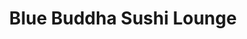 ---
layout: place
title: "Blue Buddha Sushi Lounge"
permalink: /montana/big-sky/blue-buddha-sushi-lounge.html
stateAbbr: MT
stateName: Montana
cityName: Big Sky
seo:
  name: "Blue Buddha Sushi Lounge"
  type: Restaurant
  links: http://bigskybluebuddha.com/
description: "Blue Buddha Sushi Lounge serves delicious sushi in Big Sky, Montana. Try fresh Japanese dishes for a great dining experience. Available for takeout, and dinner."
place_id: ChIJ9xyts6sRUFMRhTfUrkmAZHM
photos:
  - name: >-
      places/ChIJ9xyts6sRUFMRhTfUrkmAZHM/photos/AeeoHcKKGmV1zRzAyzx-s4Buz-I28TBJ_DcvfIuhJi_EASis5Hk7LlPfJ6VjDUTKaXq0yLfwLnTyWXPNiuzeSR0kliekBeS2idE1tmqZk0XVpYZckCIZx0BW-a13L0wie4toNe_lxxQReLplI7KVPnQqTiRve1z4p9BLU6CZ8QWMGqUj5k82OO_jBlsscv2RoOAK1lVKvvheYLojQ_ibGakMMq2-13px69_LkUyfYRQaVRGyJjOUaUbDoWiy0Htj8FhT5DxUmeO51kI7_SrbA1kaOX_uXH-GimdM_qEq54c9j0Ofqg
    widthPx: 4608
    heightPx: 2592
    authorAttributions:
      - displayName: Blue Buddha Sushi Lounge
        uri: https://maps.google.com/maps/contrib/110515752209506682406
        photoUri: >-
          https://lh3.googleusercontent.com/a-/ALV-UjX9nMQ1Dh1hycrdJjRPRwR9-WZZqqIuT2ADwtCD08uNjFF-5TM=s100-p-k-no-mo
    flagContentUri: >-
      https://www.google.com/local/imagery/report/?cb_client=maps_api_places.places_api&image_key=!1e10!2sAF1QipM1aNgZAmmgSVKXELL2FQgTaL3QCJX9Jq6BceIl&hl=en-US
    googleMapsUri: >-
      https://www.google.com/maps/place//data=!3m4!1e2!3m2!1sAF1QipM1aNgZAmmgSVKXELL2FQgTaL3QCJX9Jq6BceIl!2e10!4m2!3m1!1s0x535011abb3ad1cf7:0x73648049aed43785
  - name: >-
      places/ChIJ9xyts6sRUFMRhTfUrkmAZHM/photos/AeeoHcKEfFVOsU3lWhBLKIV2FAc8T9MkqSFVJXZaBrLi1G7pAdmTKuS5UG8Tugn_SWVZM3aaN2OzN4zZ1d4WZZtPA51FlRrBJJ0XGVku9TAMTp17Ubr0ZHo5JgZGoi_EaRIfUX8FxSjUSc8XsGNmojl3eL3-3fVqXilrR_ILjf1M93--YSrrwFu40EvVeaYBp2TECbLhVisgb8kH1v1L9kX7tXeJi9lDESbyX9BMRPrAR9xISlRH39qih7aCo1V90qJW9slxUDYmffgkvdr0laTlow1NY_ZYJf_cZc4F9_Y9vx0fmw
    widthPx: 2560
    heightPx: 1707
    authorAttributions:
      - displayName: Blue Buddha Sushi Lounge
        uri: https://maps.google.com/maps/contrib/110515752209506682406
        photoUri: >-
          https://lh3.googleusercontent.com/a-/ALV-UjX9nMQ1Dh1hycrdJjRPRwR9-WZZqqIuT2ADwtCD08uNjFF-5TM=s100-p-k-no-mo
    flagContentUri: >-
      https://www.google.com/local/imagery/report/?cb_client=maps_api_places.places_api&image_key=!1e10!2sAF1QipNXBHUgRm5PCLLXsteMyGFwY0uJE0JriGpNLWSY&hl=en-US
    googleMapsUri: >-
      https://www.google.com/maps/place//data=!3m4!1e2!3m2!1sAF1QipNXBHUgRm5PCLLXsteMyGFwY0uJE0JriGpNLWSY!2e10!4m2!3m1!1s0x535011abb3ad1cf7:0x73648049aed43785
  - name: >-
      places/ChIJ9xyts6sRUFMRhTfUrkmAZHM/photos/AeeoHcLQJTHIo0yBrWeFsLClyknLAVaDJpmtnf8dhDfi8gzlIYu-eSXFs_2pdNad_qF3yn7p-fR7olceh-BwPUbnVfkBApE3wsLLtNjKcU42aeIg8I-QCelSwX_OTVwLpl0Mbsc5AEfJDO5cgFi7o26E2oIzY6HxM6LxANSiiFSczT94rBlYYCtcl7QLrLE0O_GsB3UNB7R6DpC9gF1jUi5M3ImUDNIVWmlcmkUViknL7bUwJ66Swq1Jl1w2PrFwAR8syq93mi4uUwzp8nYfw8WVSbiQ_-D7lcw1eVoUOt4g-zK2H7bWMJzIYLNceV5PfPl2-UpzVhMJfUNOVmlKOfEwZeF2FqNHgGvCc0rxCI9L8ZZaRR0top-OZvpMl1R8fhv3Gj7LFbwlotlEGCMqbJnuHMzMCbm3hKKtPEJ-hAN6WsQCCf7e
    widthPx: 1290
    heightPx: 1050
    authorAttributions:
      - displayName: S Satterlee
        uri: https://maps.google.com/maps/contrib/104444542017800685668
        photoUri: >-
          https://lh3.googleusercontent.com/a-/ALV-UjWJOpn5CAJrfNiFuqp0I9K3NlT89WGuCuXE6PSjwzJbil3Ow2A=s100-p-k-no-mo
    flagContentUri: >-
      https://www.google.com/local/imagery/report/?cb_client=maps_api_places.places_api&image_key=!1e10!2sCIHM0ogKEICAgIDPh4mu1wE&hl=en-US
    googleMapsUri: >-
      https://www.google.com/maps/place//data=!3m4!1e2!3m2!1sCIHM0ogKEICAgIDPh4mu1wE!2e10!4m2!3m1!1s0x535011abb3ad1cf7:0x73648049aed43785
  - name: >-
      places/ChIJ9xyts6sRUFMRhTfUrkmAZHM/photos/AeeoHcKkONZHf1yGnVTTk9XgOozuSAjwOW9diKu16jaz9up5vB9Gs-BUjycNz0fjfMN68jF1o6GghvZX0AJ0NAHqV7xFP-nRyWiOrk6Uj0fTbgqOOPFeCjVmmD1t31WUzj6nJOmYQzakXQdP1Ltq7rwYvGXW9TXehqkAihKKtxsqtEN5A8LZ0lCjqKeJpFq_VbIa_9ZgeGTa3Wft4s478CZVonriG9sHduExFLllV6Ya3hFI0NWulYfQkh7BDVCc363OeOX7RY_VNT4xCt0OvFr_ETg_E3X3Pz3k4vH7ymPfbX_nQ9odfZEVe_k36l-7gZoMQvW35KcFeB0wHsvoOz6Wi2R1_JoiGiaGQxiQaoGY5-uXeyfp4H1qfPu6J8vPNsyMhJT0NUlp-8lLOxWM1X228E91EA4-F8Ao6W84MAvLEVjX7A
    widthPx: 4032
    heightPx: 3024
    authorAttributions:
      - displayName: Twist Thompson
        uri: https://maps.google.com/maps/contrib/110362345898156591513
        photoUri: >-
          https://lh3.googleusercontent.com/a-/ALV-UjVz1zp8SJzOV7vOISUKbwrHi9_OrKFV1shVN31nnK2DzFyG2j7V=s100-p-k-no-mo
    flagContentUri: >-
      https://www.google.com/local/imagery/report/?cb_client=maps_api_places.places_api&image_key=!1e10!2sCIHM0ogKEICAgIDzosH6dg&hl=en-US
    googleMapsUri: >-
      https://www.google.com/maps/place//data=!3m4!1e2!3m2!1sCIHM0ogKEICAgIDzosH6dg!2e10!4m2!3m1!1s0x535011abb3ad1cf7:0x73648049aed43785
  - name: >-
      places/ChIJ9xyts6sRUFMRhTfUrkmAZHM/photos/AeeoHcIX6Wp5fXY1oMiQ27wFiQCh6rjqavpVS08ClBYkNB_AvG5VRMmTqg6gvE5l5n_bd1Q_DxO8Nv9JGPrCVsf4BAbwQ70YKc1v6vL4rzZIeC71013fPwTzRe8xQLJ7Wcq2m3y_WZF0DxGgVE3tj-1CA_E7aAMQKH1rJYZEP9-P_47TevUDB_HnvcYK_CzKoTaUbdgHOSPpjqq6WqyscrmZh4RPc9MQVySAtfqw59---Qh2WZ2YfzkMAJs8skPLfLcMMs-0673IwXkpEhZW7Er7QiKPQBG2No2agGoj3Sf613We5Q
    widthPx: 2952
    heightPx: 2952
    authorAttributions:
      - displayName: Blue Buddha Sushi Lounge
        uri: https://maps.google.com/maps/contrib/110515752209506682406
        photoUri: >-
          https://lh3.googleusercontent.com/a-/ALV-UjX9nMQ1Dh1hycrdJjRPRwR9-WZZqqIuT2ADwtCD08uNjFF-5TM=s100-p-k-no-mo
    flagContentUri: >-
      https://www.google.com/local/imagery/report/?cb_client=maps_api_places.places_api&image_key=!1e10!2sAF1QipMZ9fMNsy0T-v8mvLEqX6bect6-yMumY5-BvrcJ&hl=en-US
    googleMapsUri: >-
      https://www.google.com/maps/place//data=!3m4!1e2!3m2!1sAF1QipMZ9fMNsy0T-v8mvLEqX6bect6-yMumY5-BvrcJ!2e10!4m2!3m1!1s0x535011abb3ad1cf7:0x73648049aed43785
  - name: >-
      places/ChIJ9xyts6sRUFMRhTfUrkmAZHM/photos/AeeoHcJ0mj2iHt7-aRksL_RoPahJPFhKihudQXHqBDuMs_QzFo4nQeKhO4t-ygwPikBjRyMobE1Rrj0lMIo5AAkVoXs1d-XciPL7C1RFjFweVmHAByUqUbwnfcifPRUC6aeVDUQWKwYb22hA0H01sCtRlXIGDjRK9ijqsfSUHjT0iV2dJGP70WaIJ-8hnbtegN3znQ5m6T4-6j_EFrCNKLjo2qrRTeCyUn3UVPs74HKh_NODhioPJFQ5Gkx74jln3GXcq2vKpP4tY3jv240kq4Y1MVQHdxk85a_zSMyDRVj6d1hSynhBPkTcRDctUmH6LqqrmYpwBTMVZgTXMVwmy7kwi9k1NqTvi8JpoLo0z1PDT5_8gXBoIcKFGDqQMaVHxGn9kmXCOKt0pmHE_BF9HMZTzL6tO9cHafo5VcQW9aCVPI_FhQ
    widthPx: 1245
    heightPx: 1455
    authorAttributions:
      - displayName: S Satterlee
        uri: https://maps.google.com/maps/contrib/104444542017800685668
        photoUri: >-
          https://lh3.googleusercontent.com/a-/ALV-UjWJOpn5CAJrfNiFuqp0I9K3NlT89WGuCuXE6PSjwzJbil3Ow2A=s100-p-k-no-mo
    flagContentUri: >-
      https://www.google.com/local/imagery/report/?cb_client=maps_api_places.places_api&image_key=!1e10!2sCIHM0ogKEICAgIDPh4muVw&hl=en-US
    googleMapsUri: >-
      https://www.google.com/maps/place//data=!3m4!1e2!3m2!1sCIHM0ogKEICAgIDPh4muVw!2e10!4m2!3m1!1s0x535011abb3ad1cf7:0x73648049aed43785
  - name: >-
      places/ChIJ9xyts6sRUFMRhTfUrkmAZHM/photos/AeeoHcKc0gHoBtP3FqI2OOiUx2MHKdMuXft2L60yEYnJPHubsbFp9ZiTSsYUm-WVw_ATLHn27F1rlncSFDUO1Dj1fYR5veWgSOEpQjOnbeiwk53zOD5AU6TIDNoCbim7o1wuGoXMEIueB5EztsLm8yj9GrSkMc-ZCLrdiXwLNq-Gfh68ACxgpc1kCg1pt1KFqV_Oc_D6daxy5y99LLug9-LMQg0n8-hKuI5lwQw1zHEnkmJo2B7Rbo8hMXdDwHneBDKezXAzMretAjE-xho1Z7zsvkHw9yMnQy8YHrN9PrJdQIOkuGf_tSbwUKu2jRpD3DOmA7nhxbE244DaFFECCYTWbpde80TQiDxUauSSsdbIdOJSz182PRS8xHFyzHCCYdyhnHTAKIqZKtHvPuvR2RJPbh3d6zrpIoQw-BdoQxbe2xb8zoU
    widthPx: 3000
    heightPx: 4000
    authorAttributions:
      - displayName: José Adrián Moreno
        uri: https://maps.google.com/maps/contrib/102859445974655992310
        photoUri: >-
          https://lh3.googleusercontent.com/a-/ALV-UjUm5XET7qBblKec-jw31R5LLNlFlYC48isnEilJuVgDU9DpeTDJ=s100-p-k-no-mo
    flagContentUri: >-
      https://www.google.com/local/imagery/report/?cb_client=maps_api_places.places_api&image_key=!1e10!2sCIHM0ogKEICAgID_jN2jygE&hl=en-US
    googleMapsUri: >-
      https://www.google.com/maps/place//data=!3m4!1e2!3m2!1sCIHM0ogKEICAgID_jN2jygE!2e10!4m2!3m1!1s0x535011abb3ad1cf7:0x73648049aed43785
  - name: >-
      places/ChIJ9xyts6sRUFMRhTfUrkmAZHM/photos/AeeoHcLWeYXPyXBCY6m0M7-3DInpaApBqYgxV95-qeSv0rBSQTig3pLXbOhvSB9OYsZR63Ozn7ouzsKa7wicxEyDM-8Jh2PHnsxywEt0OoIUZQuGQjkV_hNey0C8Ic7TQLn6X0fYmIVbfqPGmJ-NOF03b4hrJmbYgRObixRdm5UtbGverZU3UAomtm2cSiPT2P_GTIHUcf1UyA9P6shCG0EHNtyqQC7q6iO-HSlnB1k52zSkTznRA6QwzxXbkobXvCHK3Ep7_hKueY6fMo9z-e4Beuk2lo-9Uo0JxMQDDPIFMIM2BP-rccu9reHyeIYXI1TFn4H37BUOPXUBsW6rvAzToov7yEQPY0GG4iPrPiJ7IlECo9VrS51l8zmJsGrGEjarjRNIUVHgxnqF9BxeazOUB9j7vAQI5yFJtwu8msU6DOgTOQ
    widthPx: 3024
    heightPx: 4032
    authorAttributions:
      - displayName: Brandon Kreager
        uri: https://maps.google.com/maps/contrib/103263286074081974625
        photoUri: >-
          https://lh3.googleusercontent.com/a-/ALV-UjVSt9AbzEemD1_p6OyZKMYlD92yYIuMX_huk2GB0DyG6gqzw8X-=s100-p-k-no-mo
    flagContentUri: >-
      https://www.google.com/local/imagery/report/?cb_client=maps_api_places.places_api&image_key=!1e10!2sCIHM0ogKEICAgICB5Mm3HQ&hl=en-US
    googleMapsUri: >-
      https://www.google.com/maps/place//data=!3m4!1e2!3m2!1sCIHM0ogKEICAgICB5Mm3HQ!2e10!4m2!3m1!1s0x535011abb3ad1cf7:0x73648049aed43785
  - name: >-
      places/ChIJ9xyts6sRUFMRhTfUrkmAZHM/photos/AeeoHcJnZOTTGa7TkrMNZ-GjU9oocrnbH0eAsl2ny-CICjNZadMOBo-JKYlMxky9mluReWsRP9rlz5UgQki8DUc6B3L5GOrAMZUR67FlQ9_Hp-s19UuvF0grpA_BBfrq3-Jik6E9ihsgFeJ6gKIMq9_S_8JAGROrp9entNzNA7ZHkG2Vexmo-Pm8IaIBLnl7k8a7rBBe8yCCIO7dm4XdjkU3Cgfx6hAnN5v-uuHpWiVZ6g10k2B_Iqs-FLHz3tERR_1_ygvReIRV6OTzMdeSZg0WNFscLXP0kYnxbNaDnrl01uxW9QSUVWSYyojyiUixNYLLW50BbRKvgry-0kDhFfZg2qOW1BHA3ARr9vxEKw4gTPN6oyiTO3k8m_TKZeiDwgq9A_iiq3HccnUUTLa6ncg_F7voecBEPy_tDkNkvN0j2KhNl4Zp
    widthPx: 4608
    heightPx: 2112
    authorAttributions:
      - displayName: Darrick Wenzel
        uri: https://maps.google.com/maps/contrib/108869942022312326080
        photoUri: >-
          https://lh3.googleusercontent.com/a-/ALV-UjU-M1jVn1Ay8kj1_O8pRKLUVoUFlo1jIDdjuS0IIjXx29OKzLQO=s100-p-k-no-mo
    flagContentUri: >-
      https://www.google.com/local/imagery/report/?cb_client=maps_api_places.places_api&image_key=!1e10!2sCIHM0ogKEICAgICc7PDWwQE&hl=en-US
    googleMapsUri: >-
      https://www.google.com/maps/place//data=!3m4!1e2!3m2!1sCIHM0ogKEICAgICc7PDWwQE!2e10!4m2!3m1!1s0x535011abb3ad1cf7:0x73648049aed43785
  - name: >-
      places/ChIJ9xyts6sRUFMRhTfUrkmAZHM/photos/AeeoHcKckEvZG2eU8y3t_Pcr5y3GS2hBNmB-YFCpCk6U7vVD_QzBuClqrOrhZP2ujpAM72_uG5eN4B3N95dFd5YaY8k5B8kNMB9IpoKQ6GD6S27z0FYbF8oJMjIh1fPW0eW297YOS58JBE_Lsk4ImCib-oA8Y6StcJVdd1U6gWywmfF0t2dLoedYIkgUJeP6avjxC4Qbrb6sESAneObYcDnTrV5J5lL92HACOEcBeqXmESkT6SQU4VTDVj-3GP14_YmgncGcBa7S0y2OQNo8hAmL3hTwE5fQPaSQOapuFCtxYAWo7g
    widthPx: 2560
    heightPx: 1707
    authorAttributions:
      - displayName: Blue Buddha Sushi Lounge
        uri: https://maps.google.com/maps/contrib/110515752209506682406
        photoUri: >-
          https://lh3.googleusercontent.com/a-/ALV-UjX9nMQ1Dh1hycrdJjRPRwR9-WZZqqIuT2ADwtCD08uNjFF-5TM=s100-p-k-no-mo
    flagContentUri: >-
      https://www.google.com/local/imagery/report/?cb_client=maps_api_places.places_api&image_key=!1e10!2sAF1QipPPa498yXjhUg0h6eUb5JN_HN-j2WC8R248JWdH&hl=en-US
    googleMapsUri: >-
      https://www.google.com/maps/place//data=!3m4!1e2!3m2!1sAF1QipPPa498yXjhUg0h6eUb5JN_HN-j2WC8R248JWdH!2e10!4m2!3m1!1s0x535011abb3ad1cf7:0x73648049aed43785
address: 99 Town Center Ave A5, Big Sky, MT 59716, USA
street: 99 Town Center Ave A5
city: Big Sky
state: MT
zip: '59716'
country: USA
neighborhood: null
latitude: '45.260005'
longitude: '-111.306248'
accessibility_options:
  wheelchairAccessibleParking: true
  wheelchairAccessibleEntrance: true
  wheelchairAccessibleRestroom: true
  wheelchairAccessibleSeating: true
business_status: OPERATIONAL
name: Blue Buddha Sushi Lounge
google_maps_links:
  directionsUri: >-
    https://www.google.com/maps/dir//''/data=!4m7!4m6!1m1!4e2!1m2!1m1!1s0x535011abb3ad1cf7:0x73648049aed43785!3e0
  placeUri: https://maps.google.com/?cid=8314911865986889605
  writeAReviewUri: >-
    https://www.google.com/maps/place//data=!4m3!3m2!1s0x535011abb3ad1cf7:0x73648049aed43785!12e1
  reviewsUri: >-
    https://www.google.com/maps/place//data=!4m4!3m3!1s0x535011abb3ad1cf7:0x73648049aed43785!9m1!1b1
  photosUri: >-
    https://www.google.com/maps/place//data=!4m3!3m2!1s0x535011abb3ad1cf7:0x73648049aed43785!10e5
primary_type: Sushi Restaurant
opening_hours:
  regular: null
  current: null
secondary_opening_hours:
  regular:
    weekdayDescriptions: null
    type: null
  current:
    weekdayDescriptions: null
    type: null
phone: (406) 993-2583
price_level: null
price_range: null
rating: '4.1'
rating_count: 0
website: http://bigskybluebuddha.com/
reviews:
  - name: >-
      places/ChIJ9xyts6sRUFMRhTfUrkmAZHM/reviews/ChdDSUhNMG9nS0VJQ0FnTUN3cGFQRGxnRRAB
    relativePublishTimeDescription: 3 weeks ago
    rating: 2
    text:
      text: >-
        We had mixed feelings about our visit. Upon arrival on a Wednesday
        night, we were told the wait would be 60 minutes, which we were fine
        with. We grabbed a drink next door at The Drunken Monk (which was
        fantastic) while we waited. However, 60 minutes came and went with no
        update. We noticed other parties who arrived after us being seated, so
        we checked in and were told we were next on the list.


        After 1.5 hours, we asked again, and the hostess responded with
        attitude, claiming we should have received a notice that they couldn’t
        seat us—though we never did. We asked for a manager which never came.
        Shortly after, she returned and said she could seat us but that we
        needed to order quickly.


        Once seated, our server was prompt but brought the wrong sauce for our
        order and forgot our beers. Despite this, the appetizer was excellent,
        and the kitchen staff was clearly working hard—much appreciated! The
        food itself was fantastic, but from arrival to actually eating, it took
        over three hours.


        If you have the time, the food is worth it. However, if you’re looking
        for a quick, efficient dining experience, you might want to consider
        other options.
      languageCode: en
    originalText:
      text: >-
        We had mixed feelings about our visit. Upon arrival on a Wednesday
        night, we were told the wait would be 60 minutes, which we were fine
        with. We grabbed a drink next door at The Drunken Monk (which was
        fantastic) while we waited. However, 60 minutes came and went with no
        update. We noticed other parties who arrived after us being seated, so
        we checked in and were told we were next on the list.


        After 1.5 hours, we asked again, and the hostess responded with
        attitude, claiming we should have received a notice that they couldn’t
        seat us—though we never did. We asked for a manager which never came.
        Shortly after, she returned and said she could seat us but that we
        needed to order quickly.


        Once seated, our server was prompt but brought the wrong sauce for our
        order and forgot our beers. Despite this, the appetizer was excellent,
        and the kitchen staff was clearly working hard—much appreciated! The
        food itself was fantastic, but from arrival to actually eating, it took
        over three hours.


        If you have the time, the food is worth it. However, if you’re looking
        for a quick, efficient dining experience, you might want to consider
        other options.
      languageCode: en
    authorAttribution:
      displayName: Justin Haire
      uri: https://www.google.com/maps/contrib/102635771693955467594/reviews
      photoUri: >-
        https://lh3.googleusercontent.com/a-/ALV-UjV1VFGGeTObRmwQVeOIt5Sk6Idw9zi2avu-M7zEedXWsT2E1oU=s128-c0x00000000-cc-rp-mo
    publishTime: '2025-03-20T04:37:36.741538Z'
    flagContentUri: >-
      https://www.google.com/local/review/rap/report?postId=ChdDSUhNMG9nS0VJQ0FnTUN3cGFQRGxnRRAB&d=17924085&t=1
    googleMapsUri: >-
      https://www.google.com/maps/reviews/data=!4m6!14m5!1m4!2m3!1sChdDSUhNMG9nS0VJQ0FnTUN3cGFQRGxnRRAB!2m1!1s0x535011abb3ad1cf7:0x73648049aed43785
  - name: >-
      places/ChIJ9xyts6sRUFMRhTfUrkmAZHM/reviews/ChZDSUhNMG9nS0VJQ0FnSURQaDRueVF3EAE
    relativePublishTimeDescription: 4 months ago
    rating: 5
    text:
      text: >-
        Stopped in for dinner while visiting and everything was fantastic! I
        ordered a huckleberry mule and a strawberry basil sake gimlet (highly
        recommend). We ordered jalepeno poppers, edamame, and shishito peppers
        to split between three people. The jalepeno poppers and the sushi rolls
        were huge!! Our food and drinks came out promptly. We thankfully got
        seated without reservations but it was busy so I’d make reservations if
        we go again just in case.
      languageCode: en
    originalText:
      text: >-
        Stopped in for dinner while visiting and everything was fantastic! I
        ordered a huckleberry mule and a strawberry basil sake gimlet (highly
        recommend). We ordered jalepeno poppers, edamame, and shishito peppers
        to split between three people. The jalepeno poppers and the sushi rolls
        were huge!! Our food and drinks came out promptly. We thankfully got
        seated without reservations but it was busy so I’d make reservations if
        we go again just in case.
      languageCode: en
    authorAttribution:
      displayName: S Satterlee
      uri: https://www.google.com/maps/contrib/104444542017800685668/reviews
      photoUri: >-
        https://lh3.googleusercontent.com/a-/ALV-UjWJOpn5CAJrfNiFuqp0I9K3NlT89WGuCuXE6PSjwzJbil3Ow2A=s128-c0x00000000-cc-rp-mo-ba3
    publishTime: '2024-12-06T01:09:44.839816Z'
    flagContentUri: >-
      https://www.google.com/local/review/rap/report?postId=ChZDSUhNMG9nS0VJQ0FnSURQaDRueVF3EAE&d=17924085&t=1
    googleMapsUri: >-
      https://www.google.com/maps/reviews/data=!4m6!14m5!1m4!2m3!1sChZDSUhNMG9nS0VJQ0FnSURQaDRueVF3EAE!2m1!1s0x535011abb3ad1cf7:0x73648049aed43785
  - name: >-
      places/ChIJ9xyts6sRUFMRhTfUrkmAZHM/reviews/ChdDSUhNMG9nS0VJQ0FnTUNnMmFiWDl3RRAB
    relativePublishTimeDescription: a month ago
    rating: 5
    text:
      text: >-
        Whoever designed this place knew what they were doing. What a vibe.
        Drinks were delicious, food was amazing. We had a party of 15 and our
        service was amazing and interactive.
      languageCode: en
    originalText:
      text: >-
        Whoever designed this place knew what they were doing. What a vibe.
        Drinks were delicious, food was amazing. We had a party of 15 and our
        service was amazing and interactive.
      languageCode: en
    authorAttribution:
      displayName: Sophia Garcia
      uri: https://www.google.com/maps/contrib/115519197843114054774/reviews
      photoUri: >-
        https://lh3.googleusercontent.com/a-/ALV-UjXD-90-jzfozNTnhJ9l3ebbk5Wo7-5JCVCa0zIUJzabX5JBGAP0gQ=s128-c0x00000000-cc-rp-mo-ba4
    publishTime: '2025-02-18T22:57:39.848965Z'
    flagContentUri: >-
      https://www.google.com/local/review/rap/report?postId=ChdDSUhNMG9nS0VJQ0FnTUNnMmFiWDl3RRAB&d=17924085&t=1
    googleMapsUri: >-
      https://www.google.com/maps/reviews/data=!4m6!14m5!1m4!2m3!1sChdDSUhNMG9nS0VJQ0FnTUNnMmFiWDl3RRAB!2m1!1s0x535011abb3ad1cf7:0x73648049aed43785
  - name: >-
      places/ChIJ9xyts6sRUFMRhTfUrkmAZHM/reviews/ChdDSUhNMG9nS0VJQ0FnTUN3dUxPNzVRRRAB
    relativePublishTimeDescription: 4 weeks ago
    rating: 2
    text:
      text: >-
        From the moment I read the cover of the menu the expectations were set -
        it was going to be slow. It stated as much telling clientele to be
        patient for food and service.


        The food was good. But not worth the wait. I’ve had far better and more
        imaginative sushi.


        The service was lacking. We initially blamed the sushi chefs but the
        service wasn’t much better. Even though I could see the clear
        frustration by our server that night when he was in the kitchen, he
        could have been honest vs telling us ‘our food is up next’ or ‘they are
        cutting the rolls now’. After stating the latter, the wrong rolls showed
        up 20 minutes later. And these rolls were for a table that sat and
        ordered after we had. Then finally the right rolls showed up an
        additional ~5 mins later.


        Would love to say it was just an off night as these will happen - many
        other tables were loudly complaining and I believe one walked out
        without getting their food - but reading the reviews, this seems to be
        more of the norm.


        They did offer a free dessert but that really didn’t salvage the evening
        on our last night in town.
      languageCode: en
    originalText:
      text: >-
        From the moment I read the cover of the menu the expectations were set -
        it was going to be slow. It stated as much telling clientele to be
        patient for food and service.


        The food was good. But not worth the wait. I’ve had far better and more
        imaginative sushi.


        The service was lacking. We initially blamed the sushi chefs but the
        service wasn’t much better. Even though I could see the clear
        frustration by our server that night when he was in the kitchen, he
        could have been honest vs telling us ‘our food is up next’ or ‘they are
        cutting the rolls now’. After stating the latter, the wrong rolls showed
        up 20 minutes later. And these rolls were for a table that sat and
        ordered after we had. Then finally the right rolls showed up an
        additional ~5 mins later.


        Would love to say it was just an off night as these will happen - many
        other tables were loudly complaining and I believe one walked out
        without getting their food - but reading the reviews, this seems to be
        more of the norm.


        They did offer a free dessert but that really didn’t salvage the evening
        on our last night in town.
      languageCode: en
    authorAttribution:
      displayName: David Moak
      uri: https://www.google.com/maps/contrib/115363919257322857933/reviews
      photoUri: >-
        https://lh3.googleusercontent.com/a-/ALV-UjUHO1iWG6ICkU0WgtibHoWM1CvPipcKJPt0O4gJrwrUYu7kVC-L=s128-c0x00000000-cc-rp-mo
    publishTime: '2025-03-16T13:54:14.610462Z'
    flagContentUri: >-
      https://www.google.com/local/review/rap/report?postId=ChdDSUhNMG9nS0VJQ0FnTUN3dUxPNzVRRRAB&d=17924085&t=1
    googleMapsUri: >-
      https://www.google.com/maps/reviews/data=!4m6!14m5!1m4!2m3!1sChdDSUhNMG9nS0VJQ0FnTUN3dUxPNzVRRRAB!2m1!1s0x535011abb3ad1cf7:0x73648049aed43785
  - name: >-
      places/ChIJ9xyts6sRUFMRhTfUrkmAZHM/reviews/ChdDSUhNMG9nS0VJQ0FnTUNRbEx2N3BRRRAB
    relativePublishTimeDescription: a month ago
    rating: 5
    text:
      text: >-
        LOVE blue buddha!!!!! Their food is so good it’s crazy.


        I have a lot of food allergies and the kitchen and our waiter went above
        and beyond to make sure I didn’t eat anything dangerous and even stoped
        us from wasting our money on something that they said, with all the
        modifications I needed, wouldn’t be worth it.


        They double checked on everything for me, cleaned all their utensils and
        counter tops, just, absolutely top notch service. And the food is so
        good!


        Great portion sizes.


        The handrolls are the best I’ve ever had and I eat a lot of sushi.
      languageCode: en
    originalText:
      text: >-
        LOVE blue buddha!!!!! Their food is so good it’s crazy.


        I have a lot of food allergies and the kitchen and our waiter went above
        and beyond to make sure I didn’t eat anything dangerous and even stoped
        us from wasting our money on something that they said, with all the
        modifications I needed, wouldn’t be worth it.


        They double checked on everything for me, cleaned all their utensils and
        counter tops, just, absolutely top notch service. And the food is so
        good!


        Great portion sizes.


        The handrolls are the best I’ve ever had and I eat a lot of sushi.
      languageCode: en
    authorAttribution:
      displayName: J B
      uri: https://www.google.com/maps/contrib/112273270617549810945/reviews
      photoUri: >-
        https://lh3.googleusercontent.com/a/ACg8ocJOUquacUnxl8h23VurR3t_SZPkIR2kGqW0Os1PbePf6zqq_RZc=s128-c0x00000000-cc-rp-mo-ba3
    publishTime: '2025-03-02T06:54:08.556937Z'
    flagContentUri: >-
      https://www.google.com/local/review/rap/report?postId=ChdDSUhNMG9nS0VJQ0FnTUNRbEx2N3BRRRAB&d=17924085&t=1
    googleMapsUri: >-
      https://www.google.com/maps/reviews/data=!4m6!14m5!1m4!2m3!1sChdDSUhNMG9nS0VJQ0FnTUNRbEx2N3BRRRAB!2m1!1s0x535011abb3ad1cf7:0x73648049aed43785
parking_options:
  freeParkingLot: true
  paidParkingLot: false
  freeStreetParking: true
  paidStreetParking: false
  valetParking: false
  freeGarageParking: false
  paidGarageParking: false
payment_options:
  acceptsCreditCards: true
  acceptsDebitCards: true
  acceptsCashOnly: false
  acceptsNfc: true
allow_dogs: null
curbside_pickup: null
delivery: null
dine_in: true
good_for_children: true
good_for_groups: true
good_for_sports: null
live_music: false
menu_for_children: false
outdoor_seating: true
reservable: true
restroom: true
serves_beer: true
serves_breakfast: null
serves_brunch: null
serves_cocktails: true
serves_coffee: null
serves_dinner: true
serves_dessert: true
serves_lunch: null
serves_vegetarian_food: true
serves_wine: true
takeout: true
update_category: essentials
summary: null

---